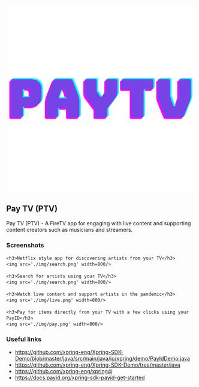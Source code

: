 <p align='center'>
	<img src="./img/paytv.png"/>
</p>

Pay TV (PTV)
---

Pay TV (PTV) - A FireTV app for engaging with live content and supporting content creators such as musicians and streamers.

### Screenshots
	<h3>Netflix style app for discovering artists from your TV</h3>
	<img src='./img/search.png' width=800/>

	<h3>Search for artists using your TV</h3>
	<img src='./img/search.png' width=800/>

	<h3>Watch live content and support artists in the pandemic</h3>
	<img src='./img/live.png' width=800/>

	<h3>Pay for items directly from your TV with a few clicks using your PayID</h3>
	<img src='./img/pay.png' width=800/>

### Useful links
* https://github.com/xpring-eng/Xpring-SDK-Demo/blob/master/java/src/main/java/io/xpring/demo/PayIdDemo.java
* https://github.com/xpring-eng/Xpring-SDK-Demo/tree/master/java
* https://github.com/xpring-eng/xpring4j
* https://docs.payid.org/xpring-sdk-payid-get-started



